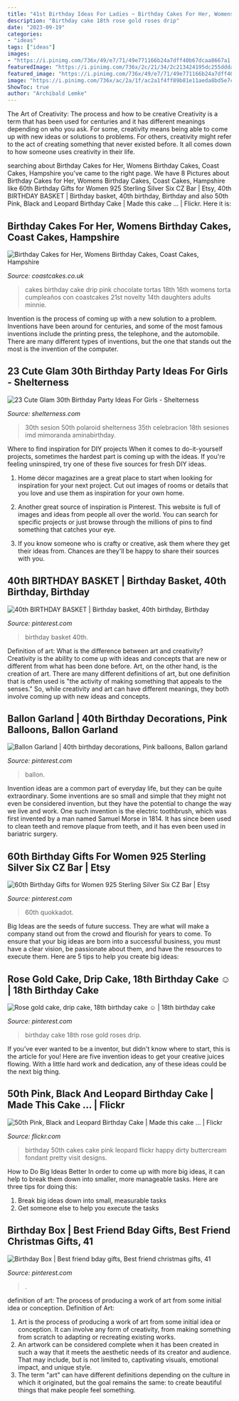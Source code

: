 ```yaml
---
title: "41st Birthday Ideas For Ladies ~ Birthday Cakes For Her, Womens Birthday Cakes, Coast Cakes, Hampshire"
description: "Birthday cake 18th rose gold roses drip"
date: "2023-09-19"
categories:
- "ideas"
tags: ["ideas"]
images:
- "https://i.pinimg.com/736x/49/e7/71/49e771166b24a7dff40b67dcaa8667a1.jpg"
featuredImage: "https://i.pinimg.com/736x/2c/21/34/2c213424195dc255dddaaeac56565f8e.jpg"
featured_image: "https://i.pinimg.com/736x/49/e7/71/49e771166b24a7dff40b67dcaa8667a1.jpg"
image: "https://i.pinimg.com/736x/ac/2a/1f/ac2a1f4ff89b81e11aeda8bd5e7c918a.jpg"
ShowToc: true
author: "Archibald Lemke"
---
```



The Art of Creativity: The process and how to be creative
Creativity is a term that has been used for centuries and it has different meanings depending on who you ask. For some, creativity means being able to come up with new ideas or solutions to problems. For others, creativity might refer to the act of creating something that never existed before. It all comes down to how someone uses creativity in their life.

	

		
searching about Birthday Cakes for Her, Womens Birthday Cakes, Coast Cakes, Hampshire you've came to the right page. We have 8 Pictures about Birthday Cakes for Her, Womens Birthday Cakes, Coast Cakes, Hampshire like 60th Birthday Gifts for Women 925 Sterling Silver Six CZ Bar | Etsy, 40th BIRTHDAY BASKET | Birthday basket, 40th birthday, Birthday and also 50th Pink, Black and Leopard Birthday Cake | Made this cake … | Flickr. Here it is:
		
    
## Birthday Cakes For Her, Womens Birthday Cakes, Coast Cakes, Hampshire

<img loading=lazy src="http://www.coastcakes.co.uk/wp-content/uploads/2013/11/Picture-36778s.jpg" onerror="this.onerror=null;this.src='https://tse1.mm.bing.net/th?id=OIP.f_ucNGJuIvXXCe8CWtAeqwHaLj&amp;pid=15.1';" alt="Birthday Cakes for Her, Womens Birthday Cakes, Coast Cakes, Hampshire">

_Source: coastcakes.co.uk_

>cakes birthday cake drip pink chocolate tortas 18th 16th womens torta cumpleaños con coastcakes 21st novelty 14th daughters adults minnie. 

	

Invention is the process of coming up with a new solution to a problem. Inventions have been around for centuries, and some of the most famous inventions include the printing press, the telephone, and the automobile. There are many different types of inventions, but the one that stands out the most is the invention of the computer.

    
## 23 Cute Glam 30th Birthday Party Ideas For Girls - Shelterness

<img loading=lazy src="https://i.shelterness.com/2017/02/04-giant-balloons-banners-and-garlands.jpg" onerror="this.onerror=null;this.src='https://tse1.mm.bing.net/th?id=OIP.uexFYFHb_cbRifhb0lJRcQHaJ4&amp;pid=15.1';" alt="23 Cute Glam 30th Birthday Party Ideas For Girls - Shelterness">

_Source: shelterness.com_

>30th sesion 50th polaroid shelterness 35th celebracion 18th sesiones imd mimoranda aminabirthday. 

	

Where to find inspiration for DIY projects
When it comes to do-it-yourself projects, sometimes the hardest part is coming up with the ideas. If you're feeling uninspired, try one of these five sources for fresh DIY ideas.
1. Home décor magazines are a great place to start when looking for inspiration for your next project. Cut out images of rooms or details that you love and use them as inspiration for your own home.

2. Another great source of inspiration is Pinterest. This website is full of images and ideas from people all over the world. You can search for specific projects or just browse through the millions of pins to find something that catches your eye.

3. If you know someone who is crafty or creative, ask them where they get their ideas from. Chances are they'll be happy to share their sources with you.


    
## 40th BIRTHDAY BASKET | Birthday Basket, 40th Birthday, Birthday

<img loading=lazy src="https://i.pinimg.com/736x/59/46/9b/59469b908cb86199a4e66abc90b8a06f--birthday-basket-th-birthday.jpg" onerror="this.onerror=null;this.src='https://tse2.mm.bing.net/th?id=OIP.o3hR58LZcUeYeU1nDaYfUwHaMU&amp;pid=15.1';" alt="40th BIRTHDAY BASKET | Birthday basket, 40th birthday, Birthday">

_Source: pinterest.com_

>birthday basket 40th. 

	

Definition of art: What is the difference between art and creativity?
Creativity is the ability to come up with ideas and concepts that are new or different from what has been done before. Art, on the other hand, is the creation of art. There are many different definitions of art, but one definition that is often used is "the activity of making something that appeals to the senses." So, while creativity and art can have different meanings, they both involve coming up with new ideas and concepts.

    
## Ballon Garland | 40th Birthday Decorations, Pink Balloons, Ballon Garland

<img loading=lazy src="https://i.pinimg.com/736x/49/e7/71/49e771166b24a7dff40b67dcaa8667a1.jpg" onerror="this.onerror=null;this.src='https://tse4.mm.bing.net/th?id=OIP.vv1BXhMY3BkJI7e3ld8ZYwHaKn&amp;pid=15.1';" alt="Ballon Garland | 40th birthday decorations, Pink balloons, Ballon garland">

_Source: pinterest.com_

>ballon. 

	

Invention ideas are a common part of everyday life, but they can be quite extraordinary. Some inventions are so small and simple that they might not even be considered invention, but they have the potential to change the way we live and work. One such invention is the electric toothbrush, which was first invented by a man named Samuel Morse in 1814. It has since been used to clean teeth and remove plaque from teeth, and it has even been used in bariatric surgery.

    
## 60th Birthday Gifts For Women 925 Sterling Silver Six CZ Bar | Etsy

<img loading=lazy src="https://i.pinimg.com/736x/2c/21/34/2c213424195dc255dddaaeac56565f8e.jpg" onerror="this.onerror=null;this.src='https://tse4.mm.bing.net/th?id=OIP.PimfhELPqmADp7QwLmKLTAHaF7&amp;pid=15.1';" alt="60th Birthday Gifts for Women 925 Sterling Silver Six CZ Bar | Etsy">

_Source: pinterest.com_

>60th quokkadot. 

	

Big Ideas are the seeds of future success. They are what will make a company stand out from the crowd and flourish for years to come. To ensure that your big ideas are born into a successful business, you must have a clear vision, be passionate about them, and have the resources to execute them. Here are 5 tips to help you create big ideas: 

    
## Rose Gold Cake, Drip Cake, 18th Birthday Cake ☺ | 18th Birthday Cake

<img loading=lazy src="https://i.pinimg.com/736x/ac/2a/1f/ac2a1f4ff89b81e11aeda8bd5e7c918a.jpg" onerror="this.onerror=null;this.src='https://tse3.mm.bing.net/th?id=OIP.RcXG_M5wwAshkcS1nds9owHaNK&amp;pid=15.1';" alt="Rose gold cake, drip cake, 18th birthday cake ☺ | 18th birthday cake">

_Source: pinterest.com_

>birthday cake 18th rose gold roses drip. 

	

If you've ever wanted to be a inventor, but didn't know where to start, this is the article for you! Here are five invention ideas to get your creative juices flowing. With a little hard work and dedication, any of these ideas could be the next big thing.

    
## 50th Pink, Black And Leopard Birthday Cake | Made This Cake … | Flickr

<img loading=lazy src="https://c2.staticflickr.com/6/5154/5801430694_d5e77d6824_b.jpg" onerror="this.onerror=null;this.src='https://tse3.mm.bing.net/th?id=OIP.6Q7p5StwJjLK16hDAwz7kwHaLG&amp;pid=15.1';" alt="50th Pink, Black and Leopard Birthday Cake | Made this cake … | Flickr">

_Source: flickr.com_

>birthday 50th cakes cake pink leopard flickr happy dirty buttercream fondant pretty visit designs. 

	

How to Do Big Ideas Better
In order to come up with more big ideas, it can help to break them down into smaller, more manageable tasks. Here are three tips for doing this:
1. Break big ideas down into small, measurable tasks
2. Get someone else to help you execute the tasks

    
## Birthday Box | Best Friend Bday Gifts, Best Friend Christmas Gifts, 41

<img loading=lazy src="https://i.pinimg.com/736x/53/b9/64/53b964c047c0998dfbf92d0418e87b70.jpg" onerror="this.onerror=null;this.src='https://tse1.mm.bing.net/th?id=OIP.Ggoim6DjLHekkd36NTHcRAHaJ3&amp;pid=15.1';" alt="Birthday Box | Best friend bday gifts, Best friend christmas gifts, 41">

_Source: pinterest.com_

>. 

	

definition of art: The process of producing a work of art from some initial idea or conception.
Definition of Art:
1. Art is the process of producing a work of art from some initial idea or conception. It can involve any form of creativity, from making something from scratch to adapting or recreating existing works.
2. An artwork can be considered complete when it has been created in such a way that it meets the aesthetic needs of its creator and audience. That may include, but is not limited to, captivating visuals, emotional impact, and unique style.
3. The term "art" can have different definitions depending on the culture in which it originated, but the goal remains the same: to create beautiful things that make people feel something.

